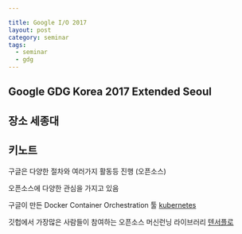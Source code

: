 ```yaml
---

title: Google I/O 2017
layout: post 
category: seminar 
tags: 
  - seminar
  - gdg
---
```


Google GDG Korea 2017 Extended Seoul
---------------------------------------------

## 장소 세종대 


## 키노트

구글은 다양한 절차와 여러가지 활동등 진행 (오픈소스)

오픈소스에 다양한 관심을 가지고 있음 

구글이 만든 Docker Container Orchestration 툴
[kubernetes](https://kubernetes.io/)



깃헙에서 가장많은 사람들이 참여하는 오픈소스 머신런닝 라이브러리 
[텐서플로]()
